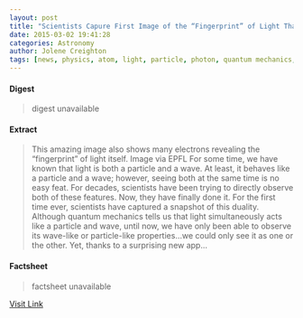 ```yaml
---
layout: post
title: "Scientists Capure First Image of the “Fingerprint” of Light That Shows it as Both a Particle and Wave"
date: 2015-03-02 19:41:28
categories: Astronomy
author: Jolene Creighton
tags: [news, physics, atom, light, particle, photon, quantum mechanics, science, wave]
---
```



#### Digest
>digest unavailable

#### Extract
>This amazing image also shows many electrons revealing the &#8220;fingerprint&#8221; of light itself. Image via EPFL For some time, we have known that light is both a particle and a wave. At least, it behaves like a particle and a wave; however, seeing both at the same time is no easy feat. For decades, scientists have been trying to directly observe both of these features. Now, they have finally done it. For the first time ever, scientists have captured a snapshot of this duality. Although quantum mechanics tells us that light simultaneously acts like a particle and wave, until now, we have only been able to observe its wave-like or particle-like properties&#8230;we could only see it as one or the other. Yet, thanks to a surprising new app...

#### Factsheet
>factsheet unavailable

[Visit Link](http://www.fromquarkstoquasars.com/scientists-capure-first-image-of-the-fingerprint-of-light-that-shows-it-as-both-a-particle-and-wave/)


